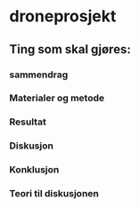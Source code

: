 # droneprosjekt

## Ting som skal gjøres:

### sammendrag

### Materialer og metode

### Resultat

### Diskusjon

### Konklusjon

### Teori til diskusjonen
